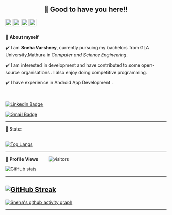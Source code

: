 <h2 align=center>👋 Good to have you here!!</h2>

<a href="https://www.instagram.com/i_m_var.sneha/">
  <img align="left" alt="Sneha's Instagram" width="22px" src="https://img.icons8.com/fluent/48/000000/instagram-new.png" />
</a>
<a href="https://twitter.com/SnehaVarshney13">
  <img align="left" alt="Sneha Varshney | Twitter" width="22px" src="https://raw.githubusercontent.com/peterthehan/peterthehan/master/assets/twitter.svg" />
</a>
<a href="https://www.codechef.com/users/sneha_varshney">
  <img align="left" alt="Sneha's CodeChef" width="22px" src="https://avatars.githubusercontent.com/u/11960354?v=4" />
</a>
<a href="https://leetcode.com/Sneha_Varshney/">
  <img align="left" alt="Sneha's leetcode" width="22px" src="https://user-images.githubusercontent.com/32040901/79929570-197c2480-8414-11ea-9358-c92a53916a7f.png" /></a><br><br>

🌱 **About myself**<br>

✔️ I am **Sneha Varshney**, currently pursuing my bachelors from GLA University,Mathura in *Computer and Science Engineering*. <br>

✔️ I am interested in development and have contributed to some open-source organisations . I also enjoy doing competitive programming. <br>

✔️ I have experience in Android App Development .<br>

<br>

[![Linkedin Badge](https://img.shields.io/badge/-SnehaVarshney-blue?style=flat-square&logo=Linkedin&logoColor=white&link=https://https://www.linkedin.com/in/var-sneha/)](https://www.linkedin.com/in/var-sneha/)

[![Gmail Badge](https://img.shields.io/badge/-varshneysneha1109@gmail.com-c14438?style=flat-square&logo=Gmail&logoColor=white&link=mailto:varshneysneha1109@gmail.com)](mailto:varshneysneha1109@gmail.com)

---
 📶 Stats:<br><br>
 
 [![Top Langs](https://github-readme-stats.vercel.app/api/top-langs/?username=SnehaVarshney11&theme=dark&layout=compact&align=right&width=40%)](https://wakatime.com/share/@Sneha_Varshney/26dfae2a-c2e0-4125-a421-27dac91a77b4.png")
 
 
 ---
 
🌱 **Profile Views**&nbsp;&nbsp;&nbsp;&nbsp;&nbsp;&nbsp;&nbsp;
![visitors](https://visitor-badge.glitch.me/badge?page_id=SnehaVarshney11.SnehaVarshney11)

 ![GitHub stats](https://github-readme-stats.vercel.app/api?username=SnehaVarshney11&theme=dark&show_icons=true)
 
 <hr>
 
 
 [![GitHub Streak](https://github-readme-streak-stats.herokuapp.com/?user=SnehaVarshney11&theme=dark&layout=compact)](https://git.io/streak-stats)
---
 

[![Sneha's github activity graph](https://activity-graph.herokuapp.com/graph?username=SnehaVarshney11&theme=dracula)](https://github.com/SnehaVarshney11/github-readme-activity-graph)
  

---
  </code>
</p>
